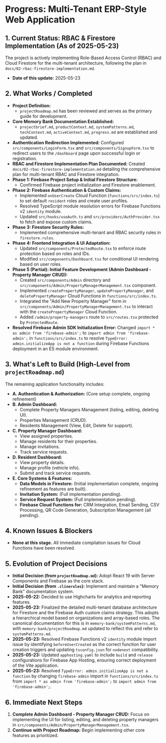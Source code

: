 # Progress: Multi-Tenant ERP-Style Web Application

## 1. Current Status: RBAC & Firestore Implementation (As of 2025-05-23)

The project is actively implementing Role-Based Access Control (RBAC) and Cloud Firestore for the multi-tenant architecture, following the plan in `docs/02-rbac-firestore-implementation.md`.

*   **Date of this update:** 2025-05-23

## 2. What Works / Completed

*   **Project Definition:**
    *   `projectRoadmap.md` has been reviewed and serves as the primary guide for development.
*   **Core Memory Bank Documentation Established:**
    *   `projectbrief.md`, `productContext.md`, `systemPatterns.md`, `techContext.md`, `activeContext.md`, `progress.md` are established and updated.
*   **Authentication Redirection Implemented:** Configured `src/components/LoginForm.tsx` and `src/components/SignupForm.tsx` to redirect users to the `/dashboard` page upon successful login or registration.
*   **RBAC and Firestore Implementation Plan Documented:** Created `docs/02-rbac-firestore-implementation.md` detailing the comprehensive plan for multi-tenant RBAC and Firestore integration.
*   **Phase 1: Firebase Project Setup & Initial Firestore Structure:**
    *   Confirmed Firebase project initialization and Firestore enablement.
*   **Phase 2: Firebase Authentication & Custom Claims:**
    *   Implemented `onUserCreate` Cloud Function (`functions/src/index.ts`) to set default `resident` roles and create user profiles.
    *   Resolved TypeScript module resolution errors for Firebase Functions v2 `identity` module.
    *   Updated `src/hooks/useAuth.ts` and `src/providers/AuthProvider.tsx` to fetch and expose custom claims.
*   **Phase 3: Firestore Security Rules:**
    *   Implemented comprehensive multi-tenant and RBAC security rules in `firestore.rules`.
*   **Phase 4: Frontend Integration & UI Adaptation:**
    *   Updated `src/components/ProtectedRoute.tsx` to enforce route protection based on roles and IDs.
    *   Modified `src/components/Dashboard.tsx` for conditional UI rendering based on user roles.
*   **Phase 5 (Partial): Initial Feature Development (Admin Dashboard - Property Manager CRUD):**
    *   Created `src/components/Admin` directory and `src/components/Admin/PropertyManagerManagement.tsx` component.
    *   Implemented `createPropertyManager`, `updatePropertyManager`, and `deletePropertyManager` Cloud Functions in `functions/src/index.ts`.
    *   Integrated the "Add New Property Manager" form in `src/components/Admin/PropertyManagerManagement.tsx` to interact with the `createPropertyManager` Cloud Function.
    *   Added `/admin/property-managers` route to `src/routes.tsx` protected by `ProtectedRoute`.
*   **Resolved Firebase Admin SDK Initialization Error:** Changed `import * as admin from 'firebase-admin';` to `import admin from 'firebase-admin';` in `functions/src/index.ts` to resolve `TypeError: admin.initializeApp is not a function` during Firebase Functions deployment in an ES module environment.

## 3. What's Left to Build (High-Level from `projectRoadmap.md`)

The remaining application functionality includes:

*   **A. Authentication & Authorization:** (Core setup complete, ongoing refinement)
*   **B. Admin Dashboard:**
    *   Complete Property Managers Management (listing, editing, deleting UI).
    *   Properties Management (CRUD).
    *   Residents Management (View, Edit, Delete for support).
*   **C. Property Manager Dashboard:**
    *   View assigned properties.
    *   Manage residents for their properties.
    *   Manage invitations.
    *   Track service requests.
*   **D. Resident Dashboard:**
    *   View property details.
    *   Manage profile (vehicle info).
    *   Submit and track service requests.
*   **E. Core Systems & Features:**
    *   **Data Models in Firestore:** (Initial implementation complete, ongoing refinement as features are built).
    *   **Invitation System:** (Full implementation pending).
    *   **Service Request System:** (Full implementation pending).
    *   **Firebase Cloud Functions for:** CRM Integration, Email Sending, CSV Processing, QR Code Generation, Subscription Management (all pending).

## 4. Known Issues & Blockers

*   **None at this stage.** All immediate compilation issues for Cloud Functions have been resolved.

## 5. Evolution of Project Decisions

*   **Initial Decision (from `projectRoadmap.md`):** Adopt React 19 with Server Components and Firebase as the core stack.
*   **Initial Decision (from `.clinerules`):** Implement and maintain a "Memory Bank" documentation system.
*   **2025-05-22:** Decided to use Highcharts for analytics and reporting features.
*   **2025-05-23:** Finalized the detailed multi-tenant database architecture for Firestore and the Firebase Auth custom claims strategy. This adopts a hierarchical model based on organizations and array-based roles. The canonical documentation for this is in `memory-bank/systemPatterns.md`, with `memory-bank/projectRoadmap.md` updated to reflect this and refer to `systemPatterns.md`.
*   **2025-05-23:** Resolved Firebase Functions v2 `identity` module import issue by identifying `beforeUserCreated` as the correct function for user creation triggers and updating `tsconfig.json` for `nodenext` compatibility.
*   **2025-05-23:** Updated `apphosting.yaml` to include `build` and `release` configurations for Firebase App Hosting, ensuring correct deployment of the Vite application.
*   **2025-05-23:** Resolved `TypeError: admin.initializeApp is not a function` by changing `firebase-admin` import in `functions/src/index.ts` from `import * as admin from 'firebase-admin';` to `import admin from 'firebase-admin';`.

## 6. Immediate Next Steps

1.  **Complete Admin Dashboard - Property Manager CRUD:** Focus on implementing the UI for listing, editing, and deleting property managers in `src/components/Admin/PropertyManagerManagement.tsx`.
2.  **Continue with Project Roadmap:** Begin implementing other core features as prioritized.
